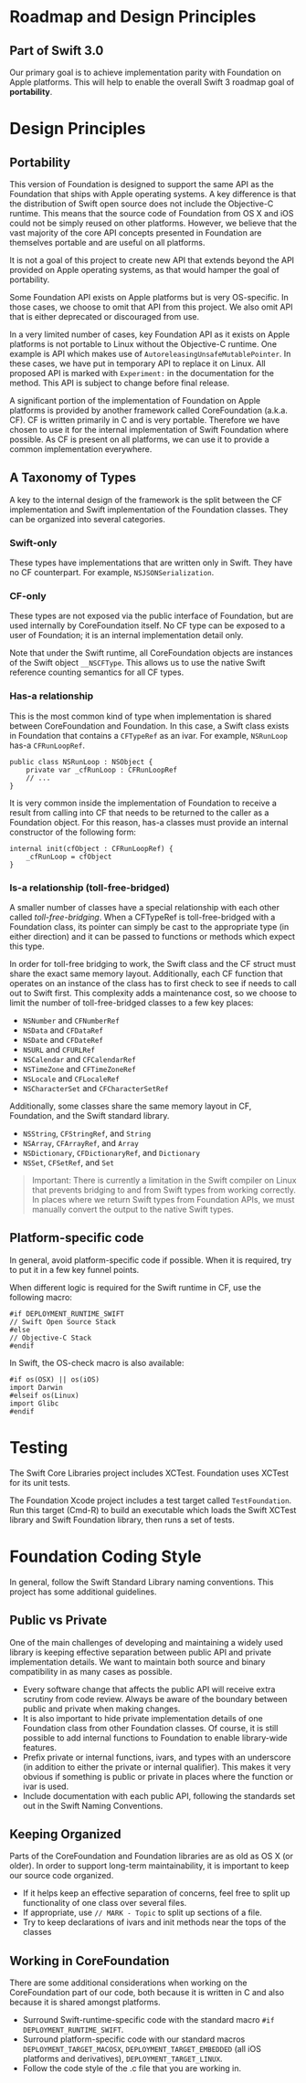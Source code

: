 
# Roadmap and Design Principles

## Part of Swift 3.0

Our primary goal is to achieve implementation parity with Foundation on Apple platforms. This will help to enable the overall Swift 3 roadmap goal of **portability**.

# Design Principles

## Portability

This version of Foundation is designed to support the same API as the Foundation that ships with Apple operating systems. A key difference is that the distribution of Swift open source does not include the Objective-C runtime. This means that the source code of Foundation from OS X and iOS could not be simply reused on other platforms. However, we believe that the vast majority of the core API concepts presented in Foundation are themselves portable and are useful on all platforms.

It is not a goal of this project to create new API that extends beyond the API provided on Apple operating systems, as that would hamper the goal of portability.

Some Foundation API exists on Apple platforms but is very OS-specific. In those cases, we choose to omit that API from this project. We also omit API that is either deprecated or discouraged from use.

In a very limited number of cases, key Foundation API as it exists on Apple platforms is not portable to Linux without the Objective-C runtime. One example is API which makes use of `AutoreleasingUnsafeMutablePointer`. In these cases, we have put in temporary API to replace it on Linux. All proposed API is marked with `Experiment:` in the documentation for the method. This API is subject to change before final release.

A significant portion of the implementation of Foundation on Apple platforms is provided by another framework called CoreFoundation (a.k.a. CF). CF is written primarily in C and is very portable. Therefore we have chosen to use it for the internal implementation of Swift Foundation where possible. As CF is present on all platforms, we can use it to provide a common implementation everywhere.

## A Taxonomy of Types

A key to the internal design of the framework is the split between the CF implementation and Swift implementation of the Foundation classes. They can be organized into several categories.

### Swift-only

These types have implementations that are written only in Swift. They have no CF counterpart. For example, `NSJSONSerialization`.

### CF-only

These types are not exposed via the public interface of Foundation, but are used internally by CoreFoundation itself. No CF type can be exposed to a user of Foundation; it is an internal implementation detail only.

Note that under the Swift runtime, all CoreFoundation objects are instances of the Swift object `__NSCFType`. This allows us to use the native Swift reference counting semantics for all CF types.

### Has-a relationship

This is the most common kind of type when implementation is shared between CoreFoundation and Foundation. In this case, a Swift class exists in Foundation that contains a `CFTypeRef` as an ivar. For example, `NSRunLoop` has-a `CFRunLoopRef`.
```
public class NSRunLoop : NSObject {
    private var _cfRunLoop : CFRunLoopRef
    // ...
}
```

It is very common inside the implementation of Foundation to receive a result from calling into CF that needs to be returned to the caller as a Foundation object. For this reason, has-a classes must provide an internal constructor of the following form:
```
internal init(cfObject : CFRunLoopRef) {
    _cfRunLoop = cfObject
}
```

### Is-a relationship (toll-free-bridged)

A smaller number of classes have a special relationship with each other called *toll-free-bridging*. When a CFTypeRef is toll-free-bridged with a Foundation class, its pointer can simply be cast to the appropriate type (in either direction) and it can be passed to functions or methods which expect this type.

In order for toll-free bridging to work, the Swift class and the CF struct must share the exact same memory layout. Additionally, each CF function that operates on an instance of the class has to first check to see if needs to call out to Swift first. This complexity adds a maintenance cost, so we choose to limit the number of toll-free-bridged classes to a few key places:

* `NSNumber` and `CFNumberRef`
* `NSData` and `CFDataRef`
* `NSDate` and `CFDateRef`
* `NSURL` and `CFURLRef`
* `NSCalendar` and `CFCalendarRef`
* `NSTimeZone` and `CFTimeZoneRef`
* `NSLocale` and `CFLocaleRef`
* `NSCharacterSet` and `CFCharacterSetRef`

Additionally, some classes share the same memory layout in CF, Foundation, and the Swift standard library.

* `NSString`, `CFStringRef`, and `String`
* `NSArray`, `CFArrayRef`, and `Array`
* `NSDictionary`, `CFDictionaryRef`, and `Dictionary`
* `NSSet`, `CFSetRef`, and `Set`

> Important: There is currently a limitation in the Swift compiler on Linux that prevents bridging to and from Swift types from working correctly. In places where we return Swift types from Foundation APIs, we must manually convert the output to the native Swift types.

## Platform-specific code

In general, avoid platform-specific code if possible. When it is required, try to put it in a few key funnel points.

When different logic is required for the Swift runtime in CF, use the following macro:
```
#if DEPLOYMENT_RUNTIME_SWIFT
// Swift Open Source Stack
#else
// Objective-C Stack
#endif
```

In Swift, the OS-check macro is also available:
```
#if os(OSX) || os(iOS)
import Darwin
#elseif os(Linux)
import Glibc
#endif
```

# Testing

The Swift Core Libraries project includes XCTest. Foundation uses XCTest for its unit tests.

The Foundation Xcode project includes a test target called `TestFoundation`. Run this target (Cmd-R) to build an executable which loads the Swift XCTest library and Swift Foundation library, then runs a set of tests.

# Foundation Coding Style

In general, follow the Swift Standard Library naming conventions. This project has some additional guidelines.

## Public vs Private

One of the main challenges of developing and maintaining a widely used library is keeping effective separation between public API and private implementation details. We want to maintain both source and binary compatibility in as many cases as possible.

* Every software change that affects the public API will receive extra scrutiny from code review. Always be aware of the boundary between public and private when making changes.
* It is also important to hide private implementation details of one Foundation class from other Foundation classes. Of course, it is still possible to add internal functions to Foundation to enable library-wide features.
* Prefix private or internal functions, ivars, and types with an underscore (in addition to either the private or internal qualifier). This makes it very obvious if something is public or private in places where the function or ivar is used.
* Include documentation with each public API, following the standards set out in the Swift Naming Conventions.

## Keeping Organized

Parts of the CoreFoundation and Foundation libraries are as old as OS X (or older). In order to support long-term maintainability, it is important to keep our source code organized.

* If it helps keep an effective separation of concerns, feel free to split up functionality of one class over several files.
* If appropriate, use `// MARK - Topic` to split up sections of a file.
* Try to keep declarations of ivars and init methods near the tops of the classes

## Working in CoreFoundation

There are some additional considerations when working on the CoreFoundation part of our code, both because it is written in C and also because it is shared amongst platforms.

* Surround Swift-runtime-specific code with the standard macro `#if DEPLOYMENT_RUNTIME_SWIFT`.
* Surround platform-specific code with our standard macros `DEPLOYMENT_TARGET_MACOSX`, `DEPLOYMENT_TARGET_EMBEDDED` (all iOS platforms and derivatives), `DEPLOYMENT_TARGET_LINUX`.
* Follow the code style of the .c file that you are working in.

